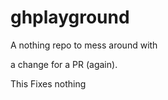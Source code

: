 # ghplayground
A nothing repo to mess around with

a change for a PR (again).

This Fixes nothing


